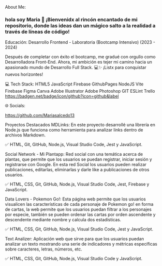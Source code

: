
About Me:

### hola soy Maria 👋 ¡Bienvenidx al rincón encantado de mi repositorio, donde las ideas dan un mágico salto a la realidad a través de líneas de código!  

Educación:
Desarrollo Frontend - Laboratoria (Bootcamp Intensivo) (2023 - 2024)

Después de completar con éxito el bootcamp, me gradué con orgullo como Desarrolladora Front-End. Ahora, mi ambición es tejer mi camino hacia un apasionado mundo de Desarrollo Full Stack. 💻✨ ¡Listx para conquistar nuevos horizontes!

💻 Tech Stack:
HTML5 JavaScript Firebase GithubPages NodeJS Vite Firebase Figma Canva Adobe Illustrator Adobe Photoshop GIT ESLint Trello https://badgen.net/badge/icon/github?icon=github&label


🌐 Socials:

 https://github.com/Mariasalcedo13 


Proyectos Destacados
MDLinks:
En este proyecto desarrollé una librería en Node.js que funciona como herramienta para analizar links dentro de archivos Markdown.

✅ HTML, Git, GitHub, Node.js, Visual Studio Code, Jest y JavaScript.

Social Network - Mi Plantapp:
Red social con una temática acerca de plantas, que permite que los usuarios se puedan registrar, iniciar sesión y registrarse con Google. En esta red Social los usuarios pueden realizar publicaciones, editarlas, eliminarlas y darle like a publicaciones de otros usuarios.

✅ HTML, CSS, Git, GitHub, Node.js, Visual Studio Code, Jest, Firebase y JavaScript.

Data Lovers - Pokemon Go!:
Esta página web permite que los usuarios visualicen las características de cada personaje de Pokemon go! en forma de cartas, la web permite que los usuarios puedan filtrar a los personajes por especie, también se pueden ordenar las cartas por orden ascendente y descendente mediante nombre  y calcula dos estadísticas.

✅ HTML, CSS, Git, GitHub, Node.js, Visual Studio Code, Jest y JavaScript.

Text Analizer:
Aplicación web que sirve para que los usuarios puedan analizar un texto mostrando una serie de indicadores y métricas específicas sobre caracteres, letras, números, etc.

✅ HTML, CSS, Git, GitHub, Node.js, Visual Studio Code y JavaScript. 




